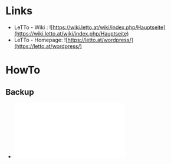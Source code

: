# Links
* LeTTo - Wiki : ![https://wiki.letto.at/wiki/index.php/Hauptseite](https://wiki.letto.at/wiki/index.php/Hauptseite)
* LeTTo - Homepage: ![https://letto.at/wordpress/](https://letto.at/wordpress/)

# HowTo
## Backup
* ![Migration eines Servers auf eine neue Hardware mit Übernahme aller Einstellungen](./howto/backup/Migration-letto-docker-neuer-server.html)
